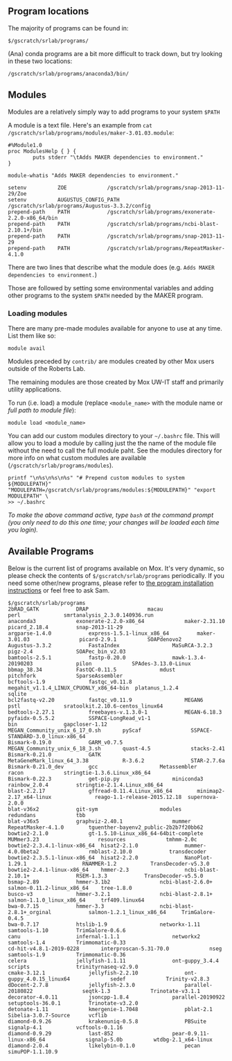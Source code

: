 ## Program locations

The majority of programs can be found in:

`$/gscratch/srlab/programs/`

(Ana) conda programs are a bit more difficult to track down, but try looking in these two locations:

`/gscratch/srlab/programs/anaconda3/bin/`

## Modules

Modules are a relatively simply way to add programs to your system `$PATH`

A module is a text file. Here's an example from `cat /gscratch/srlab/programs/modules/maker-3.01.03.module`:

```
#%Module1.0
proc ModulesHelp { } {
        puts stderr "\tAdds MAKER dependencies to environment."
}

module-whatis "Adds MAKER dependencies to environment."

setenv          ZOE             /gscratch/srlab/programs/snap-2013-11-29/Zoe
setenv          AUGUSTUS_CONFIG_PATH             /gscratch/srlab/programs/Augustus-3.3.2/config
prepend-path    PATH            /gscratch/srlab/programs/exonerate-2.2.0-x86_64/bin
prepend-path    PATH            /gscratch/srlab/programs/ncbi-blast-2.10.1+/bin
prepend-path    PATH            /gscratch/srlab/programs/snap-2013-11-29
prepend-path    PATH            /gscratch/srlab/programs/RepeatMasker-4.1.0
```

There are two lines that describe what the module does (e.g. `Adds MAKER dependencies to environment.`)

Those are followed by setting some environmental variables and adding other programs to the system `$PATH`
needed by the MAKER program.

### Loading modules

There are many pre-made modules available for anyone to use at any time. List them like so:

  `module avail`

Modules preceded by `contrib/` are modules created by other Mox users outside of the Roberts Lab.

The remaining modules are those created by Mox UW-IT staff and primarily utility applications.

To run (i.e. load) a module (replace `<module_name>` with the module name or _full path to module file_):

  `module load <module_name>`

You can add our custom modules directory to your `~/.bashrc` file. This will allow you to load a module by calling just the the name of the module file without the need to call the full module paht. See the modules directory for more info on what custom modules are available (`/gscratch/srlab/programs/modules`).

```
printf "\n%s\n%s\n%s" "# Prepend custom modules to system ${MODULEPATH}" "MODULEPATH=/gscratch/srlab/programs/modules:${MODULEPATH}" "export MODULEPATH" \
>> ~/.bashrc
```

<em>To make the above command active, type ```bash``` at the command prompt (you only need to do this one time; your changes will be loaded each time you login).</em>

## Available Programs

Below is the current list of programs available on Mox. It's very dynamic, so please
check the contents of `$/gscratch/srlab/programs` periodically. If you need some
other/new programs, please refer to [the program installation instructions](mox_Installing-Programs.md) or feel free to ask Sam.

```
$/gscratch/srlab/programs
2bRAD_GATK		      DRAP				     macau				      perl			    smrtanalysis_2.3.0.140936.run
anaconda3		      exonerate-2.2.0-x86_64		     maker-2.31.10			      picard_2.18.4		    snap-2013-11-29
argparse-1.4.0		      express-1.5.1-linux_x86_64	     maker-3.01.03			      picard-2.9.1		    SOAPdenovo2
Augustus-3.3.2		      FastaIndex			     MaSuRCA-3.2.3			      pigz-2.4			    SOAPec_bin_v2.03
bamtools-2.5.1		      fastp-0.20.0			     mawk-1.3.4-20190203		      pilon			    SPAdes-3.13.0-Linux
bbmap_38.34		      FastQC-0.11.5			     mdust				      pitchfork			    SparseAssembler
bcftools-1.9		      fastqc_v0.11.8			     megahit_v1.1.4_LINUX_CPUONLY_x86_64-bin  platanus_1.2.4		    sqlite
bcl2fastq-v2.20		      fastqc_v0.11.9			     MEGAN6				      pstl			    sratoolkit.2.10.6-centos_linux64
bedtools-2.27.1		      freebayes-v.1.3.0-1		     MEGAN-6.18.3			      pyfaidx-0.5.5.2		    SSPACE-LongRead_v1-1
bin			      gapcloser-1.12			     MEGAN_Community_unix_6_17_0.sh	      pyScaf			    SSPACE-STANDARD-3.0_linux-x86_64
Bismark-0.19.0		      GARM_v0.7.5			     MEGAN_Community_unix_6_18_3.sh	      quast-4.5			    stacks-2.41
Bismark-0.21.0		      GATK				     MetaGeneMark_linux_64_3.38		      R-3.6.2			    STAR-2.7.6a
Bismark-0.21.0_dev	      gcc				     Metassembler			      racon			    stringtie-1.3.6.Linux_x86_64
Bismark-0.22.3		      get-pip.py			     miniconda3				      rainbow_2.0.4		    stringtie-2.1.4.Linux_x86_64
blast-2.2.17		      gffread-0.11.4.Linux_x86_64	     minimap2-2.17_x64-linux		      reago-1.1-release-2015.12.18  supernova-2.0.0
blat-v36x2		      git-sym				     modules				      redundans			    tbb
blat-v36x5		      graphviz-2.40.1			     mummer				      RepeatMasker-4.1.0	    tguenther-bayenv2_public-2b2b7f20bb62
bowtie2-2.1.0		      gt-1.5.10-Linux_x86_64-64bit-complete  MUMmer3.23				      resources			    tmhmm-2.0c
bowtie2-2.3.4.1-linux-x86_64  hisat2-2.1.0			     mummer-4.0.0beta2			      rmblast-2.10.0		    transdecoder
bowtie2-2.3.5.1-linux-x86_64  hisat2-2.2.0			     NanoPlot-1.29.1			      RNAMMER-1.2		    TransDecoder-v5.3.0
bowtie2-2.4.1-linux-x86_64    hmmer-2.3				     ncbi-blast-2.10.1+			      RSEM-1.3.3		    TransDecoder-v5.5.0
bsmap-2.89		      hmmer-3.1b2			     ncbi-blast-2.6.0+			      salmon-0.11.2-linux_x86_64    tree-1.8.0
busco-v3		      hmmer-3.2.1			     ncbi-blast-2.8.1+			      salmon-1.1.0_linux_x86_64     trf409.linux64
bwa-0.7.15		      hmmer-3.3				     ncbi-blast-2.8.1+_orginal		      salmon-1.2.1_linux_x86_64     TrimGalore-0.4.5
bwa-0.7.17		      htslib-1.9			     networkx-1.11			      samtools-1.10		    TrimGalore-0.6.6
canu			      infernal-1.1.1			     networkx2				      samtools-1.4		    Trimmomatic-0.33
cd-hit-v4.8.1-2019-0228       interproscan-5.31-70.0		     nseg				      samtools-1.9		    Trimmomatic-0.36
celera			      jellyfish-1.1.11			     ont-guppy_3.4.4			      scripts			    trinityrnaseq-v2.9.0
cmake-3.12.1		      jellyfish-2.2.10			     ont-guppy_4.0.15_linux64		      sedef			    Trinity-v2.8.3
dDocent-2.7.8		      jellyfish-2.3.0			     parallel-20180822			      seqtk-1.3			    Trinotate-v3.1.1
decorator-4.0.11	      jsoncpp-1.8.4			     parallel-20190922			      setuptools-36.0.1		    Trinotate-v3.2.0
detonate-1.11		      kmergenie-1.7048			     pblat-2.1				      Sibelia-3.0.7-Source	    vcflib
diamond-0.9.26		      krakenuniq-0.5.8			     PBSuite				      signalp-4.1		    vcftools-0.1.16
diamond-0.9.29		      last-852				     pear-0.9.11-linux-x86_64		      signalp-5.0b		    wtdbg-2.1_x64-linux
diamond-2.0.4		      likelybin-0.1.0			     pecan				      simuPOP-1.1.10.9
```
